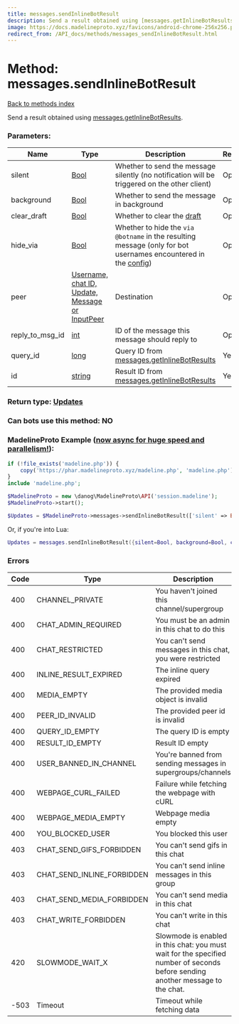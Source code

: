 ```yaml
---
title: messages.sendInlineBotResult
description: Send a result obtained using [messages.getInlineBotResults](../methods/messages.getInlineBotResults.md).
image: https://docs.madelineproto.xyz/favicons/android-chrome-256x256.png
redirect_from: /API_docs/methods/messages_sendInlineBotResult.html
---
```

# Method: messages.sendInlineBotResult  
[Back to methods index](index.md)


Send a result obtained using [messages.getInlineBotResults](../methods/messages.getInlineBotResults.md).

### Parameters:

| Name     |    Type       | Description | Required |
|----------|---------------|-------------|----------|
|silent|[Bool](../types/Bool.md) | Whether to send the message silently (no notification will be triggered on the other client) | Optional|
|background|[Bool](../types/Bool.md) | Whether to send the message in background | Optional|
|clear\_draft|[Bool](../types/Bool.md) | Whether to clear the [draft](https://core.telegram.org/api/drafts) | Optional|
|hide\_via|[Bool](../types/Bool.md) | Whether to hide the `via @botname` in the resulting message (only for bot usernames encountered in the [config](../constructors/config.md)) | Optional|
|peer|[Username, chat ID, Update, Message or InputPeer](../types/InputPeer.md) | Destination | Optional|
|reply\_to\_msg\_id|[int](../types/int.md) | ID of the message this message should reply to | Optional|
|query\_id|[long](../types/long.md) | Query ID from [messages.getInlineBotResults](../methods/messages.getInlineBotResults.md) | Yes|
|id|[string](../types/string.md) | Result ID from [messages.getInlineBotResults](../methods/messages.getInlineBotResults.md) | Yes|


### Return type: [Updates](../types/Updates.md)

### Can bots use this method: **NO**


### MadelineProto Example ([now async for huge speed and parallelism!](https://docs.madelineproto.xyz/docs/ASYNC.html)):


```php
if (!file_exists('madeline.php')) {
    copy('https://phar.madelineproto.xyz/madeline.php', 'madeline.php');
}
include 'madeline.php';

$MadelineProto = new \danog\MadelineProto\API('session.madeline');
$MadelineProto->start();

$Updates = $MadelineProto->messages->sendInlineBotResult(['silent' => Bool, 'background' => Bool, 'clear_draft' => Bool, 'hide_via' => Bool, 'peer' => InputPeer, 'reply_to_msg_id' => int, 'query_id' => long, 'id' => 'string', ]);
```

Or, if you're into Lua:

```lua
Updates = messages.sendInlineBotResult({silent=Bool, background=Bool, clear_draft=Bool, hide_via=Bool, peer=InputPeer, reply_to_msg_id=int, query_id=long, id='string', })
```

### Errors

| Code | Type     | Description   |
|------|----------|---------------|
|400|CHANNEL_PRIVATE|You haven't joined this channel/supergroup|
|400|CHAT_ADMIN_REQUIRED|You must be an admin in this chat to do this|
|400|CHAT_RESTRICTED|You can't send messages in this chat, you were restricted|
|400|INLINE_RESULT_EXPIRED|The inline query expired|
|400|MEDIA_EMPTY|The provided media object is invalid|
|400|PEER_ID_INVALID|The provided peer id is invalid|
|400|QUERY_ID_EMPTY|The query ID is empty|
|400|RESULT_ID_EMPTY|Result ID empty|
|400|USER_BANNED_IN_CHANNEL|You're banned from sending messages in supergroups/channels|
|400|WEBPAGE_CURL_FAILED|Failure while fetching the webpage with cURL|
|400|WEBPAGE_MEDIA_EMPTY|Webpage media empty|
|400|YOU_BLOCKED_USER|You blocked this user|
|403|CHAT_SEND_GIFS_FORBIDDEN|You can't send gifs in this chat|
|403|CHAT_SEND_INLINE_FORBIDDEN|You can't send inline messages in this group|
|403|CHAT_SEND_MEDIA_FORBIDDEN|You can't send media in this chat|
|403|CHAT_WRITE_FORBIDDEN|You can't write in this chat|
|420|SLOWMODE_WAIT_X|Slowmode is enabled in this chat: you must wait for the specified number of seconds before sending another message to the chat.|
|-503|Timeout|Timeout while fetching data|


